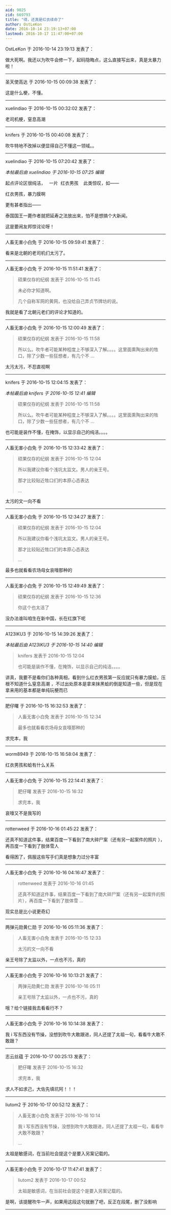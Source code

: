 ```yaml
---
aid: 9025
zid: 669793
title: "得，还真是红衣续命了"
author: OstLeKon
date: 2016-10-14 23:19:13+07:00
lastmod: 2016-10-17 11:47:00+07:00
---
```


OstLeKon 于 2016-10-14 23:19:13 发表了：

做大死啊。我还以为吹牛会修一下，起码隐晦点，这么直接写出来，真是太暴力啦！

---

圣天使高达 于 2016-10-15 00:09:38 发表了：

这是什么梗，不懂。

---

xuelindiao 于 2016-10-15 00:32:02 发表了：

老司机梗，窒息高潮

---

knifers 于 2016-10-15 00:40:08 发表了：

吹牛特地不改掉以便显得自己不懂这一领域。。

---

xuelindiao 于 2016-10-15 07:20:42 发表了：

_本帖最后由 xuelindiao 于 2016-10-15 07:25 编辑_

起点评论区很纯洁，&nbsp; &nbsp;一片&nbsp;&nbsp;红衣男孩&nbsp; &nbsp; 此类惊叹，如——

红衣男孩，暴力膜啊

更有甚者指出——

泰国国王一薨作者就把延寿之法放出来，怕不是想搞个大新闻。

这是要闹友邦惊诧论呀！

---

人畜无害小白免 于 2016-10-15 09:59:41 发表了：

看来是北朝的老司机们太污了。

---

人畜无害小白免 于 2016-10-15 11:51:41 发表了：

> 硕果仅存的纪纲 发表于 2016-10-15 11:45
>
> 未必你才知道啊。
>
> 几个自称军网的黄网，也没给自己弄贞节牌坊的说。

我就是看了北朝元老们的评论才知道的。

---

人畜无害小白免 于 2016-10-15 12:00:49 发表了：

> 硕果仅存的纪纲 发表于 2016-10-15 11:58
>
> 所以么。吹牛者可能某种程度上不够深入了解。。。。这里面熏陶出来的牲口，除了少数一些狂想者，有几个不 ...

太污太污，不忍直视啊

---

knifers 于 2016-10-15 12:04:15 发表了：

_本帖最后由 knifers 于 2016-10-15 12:41 编辑_

> 硕果仅存的纪纲 发表于 2016-10-15 11:58
>
> 所以么。吹牛者可能某种程度上不够深入了解。。。。这里面熏陶出来的牲口，除了少数一些狂想者，有几个不 ...

也可能是装作不懂，在掩饰，以显示自己的纯洁。。。。

---

人畜无害小白免 于 2016-10-15 12:33:42 发表了：

> 硕果仅存的纪纲 发表于 2016-10-15 12:04
>
> 所以我建议你看个浅坑太监文。男人的亲王号。
>
> 那才比较贴近牲口们的本原心态表达
>
> ...

太污的文一向不看

---

人畜无害小白免 于 2016-10-15 12:34:27 发表了：

> 硕果仅存的纪纲 发表于 2016-10-15 12:04
>
> 所以我建议你看个浅坑太监文。男人的亲王号。
>
> 那才比较贴近牲口们的本原心态表达
>
> ...

最多也就看看农场母女哀嚎那种的

---

人畜无害小白免 于 2016-10-15 12:49:49 发表了：

> 硕果仅存的纪纲 发表于 2016-10-15 12:36
>
> 你这个也太洁了

没办法谁叫咱生在新中国，长在红旗下呢

---

A123IKU3 于 2016-10-15 14:39:26 发表了：

_本帖最后由 A123IKU3 于 2016-10-15 14:40 编辑_

> knifers 发表于 2016-10-15 12:04
>
> 也可能是装作不懂，在掩饰，以显示自己的纯洁。。。。

讲真，我要不是看你们各种真相，看到什么红衣男孩第一反应就只有暴力膜蛤，压根不知道什么窒息高潮
，不过出处原本是拿来抹黑蛤的倒是知道一些，但是现在拿来用的基本都是单纯玩梗而已

---

肥仔曙 于 2016-10-15 16:32:53 发表了：

> 人畜无害小白免 发表于 2016-10-15 12:34
>
> 最多也就看看农场母女哀嚎那种的

求完本，我

---

worm8949 于 2016-10-15 16:58:04 发表了：

红衣男孩和蛤有什么关系

---

人畜无害小白免 于 2016-10-15 22:14:41 发表了：

> 肥仔曙 发表于 2016-10-15 16:32
>
> 求完本，我

哀嚎又不是我写的

---

rottenweed 于 2016-10-16 01:45:22 发表了：

还真不知道这件事，结果百度一下看到了南大碎尸案（还有另一起案件的照片
），再百度一下看到了肢体雪人

看得困了，佩服这些写手们真是想象力过分丰富

---

人畜无害小白免 于 2016-10-16 04:16:47 发表了：

> rottenweed 发表于 2016-10-16 01:45
>
> 还真不知道这件事，结果百度一下看到了南大碎尸案（还有另一起案件的照片），再百度一下看到了肢体雪 ...

现实总是比小说更奇幻

---

两弹元勋黄仁勋 于 2016-10-16 05:11:36 发表了：

> 人畜无害小白免 发表于 2016-10-15 12:33
>
> 太污的文一向不看

亲王号除了太监以外，一点也不污，真的

---

人畜无害小白免 于 2016-10-16 10:13:21 发表了：

> 两弹元勋黄仁勋 发表于 2016-10-16 05:11
>
> 亲王号除了太监以外，一点也不污，真的

哦？给个链接我去看看行不？

---

人畜无害小白免 于 2016-10-16 10:14:38 发表了：

我 i 写东西没有节操，没想到吹牛大敢跟进，同人还提了太祖一句，看看牛大敢不敢跟？

---

志云丝蕴 于 2016-10-17 00:25:13 发表了：

> 肥仔曙 发表于 2016-10-15 16:32
>
> 求完本，我

求人不如求己，大佐先填坑阿！！！

---

liutom2 于 2016-10-17 00:52:12 发表了：

> 人畜无害小白免 发表于 2016-10-16 10:14
>
> 我 i 写东西没有节操，没想到吹牛大敢跟进，同人还提了太祖一句，看看牛大敢不敢跟？
>
> ...

太祖是敏感词，在当前社会提这个是要入另案记载的。

---

人畜无害小白免 于 2016-10-17 11:47:41 发表了：

> liutom2 发表于 2016-10-17 00:52
>
> 太祖是敏感词，在当前社会提这个是要入另案记载的。

是啊，该提醒吹牛一声，如果用这段这句就删了吧，反正在段尾，删了没影响

---
